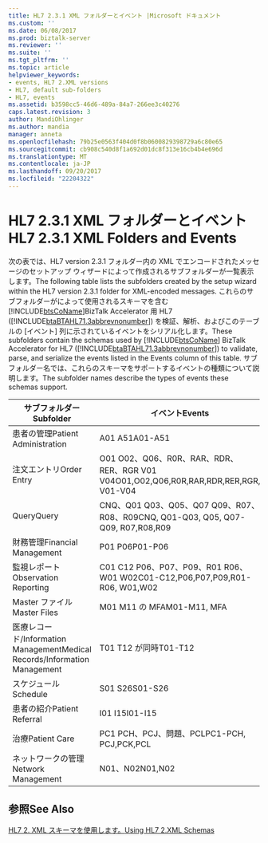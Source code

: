 ```yaml
---
title: HL7 2.3.1 XML フォルダーとイベント |Microsoft ドキュメント
ms.custom: ''
ms.date: 06/08/2017
ms.prod: biztalk-server
ms.reviewer: ''
ms.suite: ''
ms.tgt_pltfrm: ''
ms.topic: article
helpviewer_keywords:
- events, HL7 2.XML versions
- HL7, default sub-folders
- HL7, events
ms.assetid: b3598cc5-46d6-489a-84a7-266ee3c40276
caps.latest.revision: 3
author: MandiOhlinger
ms.author: mandia
manager: anneta
ms.openlocfilehash: 79b25e0563f404d0f8b0600829398729a6c80e65
ms.sourcegitcommit: cb908c540d8f1a692d01dc8f313e16cb4b4e696d
ms.translationtype: MT
ms.contentlocale: ja-JP
ms.lasthandoff: 09/20/2017
ms.locfileid: "22204322"
---
```

# <a name="hl7-231-xml-folders-and-events"></a><span data-ttu-id="35859-102">HL7 2.3.1 XML フォルダーとイベント</span><span class="sxs-lookup"><span data-stu-id="35859-102">HL7 2.3.1 XML Folders and Events</span></span>
<span data-ttu-id="35859-103">次の表では、HL7 version 2.3.1 フォルダー内の XML でエンコードされたメッセージのセットアップ ウィザードによって作成されるサブフォルダーが一覧表示します。</span><span class="sxs-lookup"><span data-stu-id="35859-103">The following table lists the subfolders created by the setup wizard within the HL7 version 2.3.1 folder for XML-encoded messages.</span></span> <span data-ttu-id="35859-104">これらのサブフォルダーがによって使用されるスキーマを含む[!INCLUDE[btsCoName](../../includes/btsconame-md.md)]BizTalk Accelerator 用 HL7 ([!INCLUDE[btaBTAHL71.3abbrevnonumber](../../includes/btabtahl71-3abbrevnonumber-md.md)]) を検証、解析、およびこのテーブルの [イベント] 列に示されているイベントをシリアル化します。</span><span class="sxs-lookup"><span data-stu-id="35859-104">These subfolders contain the schemas used by [!INCLUDE[btsCoName](../../includes/btsconame-md.md)] BizTalk Accelerator for HL7 ([!INCLUDE[btaBTAHL71.3abbrevnonumber](../../includes/btabtahl71-3abbrevnonumber-md.md)]) to validate, parse, and serialize the events listed in the Events column of this table.</span></span> <span data-ttu-id="35859-105">サブフォルダー名では、これらのスキーマをサポートするイベントの種類について説明します。</span><span class="sxs-lookup"><span data-stu-id="35859-105">The subfolder names describe the types of events these schemas support.</span></span>  
  
|<span data-ttu-id="35859-106">サブフォルダー</span><span class="sxs-lookup"><span data-stu-id="35859-106">Subfolder</span></span>|<span data-ttu-id="35859-107">イベント</span><span class="sxs-lookup"><span data-stu-id="35859-107">Events</span></span>|  
|---------------|------------|  
|<span data-ttu-id="35859-108">患者の管理</span><span class="sxs-lookup"><span data-stu-id="35859-108">Patient Administration</span></span>|<span data-ttu-id="35859-109">A01 A51</span><span class="sxs-lookup"><span data-stu-id="35859-109">A01-A51</span></span>|  
|<span data-ttu-id="35859-110">注文エントリ</span><span class="sxs-lookup"><span data-stu-id="35859-110">Order Entry</span></span>|<span data-ttu-id="35859-111">O01 O02、Q06、R0R、RAR、RDR、RER、RGR V01 V04</span><span class="sxs-lookup"><span data-stu-id="35859-111">O01,O02,Q06,R0R,RAR,RDR,RER,RGR, V01-V04</span></span>|  
|<span data-ttu-id="35859-112">Query</span><span class="sxs-lookup"><span data-stu-id="35859-112">Query</span></span>|<span data-ttu-id="35859-113">CNQ、Q01 Q03、Q05、Q07 Q09、R07、R08、R09</span><span class="sxs-lookup"><span data-stu-id="35859-113">CNQ, Q01-Q03, Q05, Q07-Q09, R07,R08,R09</span></span>|  
|<span data-ttu-id="35859-114">財務管理</span><span class="sxs-lookup"><span data-stu-id="35859-114">Financial Management</span></span>|<span data-ttu-id="35859-115">P01 P06</span><span class="sxs-lookup"><span data-stu-id="35859-115">P01-P06</span></span>|  
|<span data-ttu-id="35859-116">監視レポート</span><span class="sxs-lookup"><span data-stu-id="35859-116">Observation Reporting</span></span>|<span data-ttu-id="35859-117">C01 C12 P06、P07、P09、R01 R06、W01 W02</span><span class="sxs-lookup"><span data-stu-id="35859-117">C01-C12,P06,P07,P09,R01-R06, W01,W02</span></span>|  
|<span data-ttu-id="35859-118">Master ファイル</span><span class="sxs-lookup"><span data-stu-id="35859-118">Master Files</span></span>|<span data-ttu-id="35859-119">M01 M11 の MFA</span><span class="sxs-lookup"><span data-stu-id="35859-119">M01-M11, MFA</span></span>|  
|<span data-ttu-id="35859-120">医療レコード/Information Management</span><span class="sxs-lookup"><span data-stu-id="35859-120">Medical Records/Information Management</span></span>|<span data-ttu-id="35859-121">T01 T12 が同時</span><span class="sxs-lookup"><span data-stu-id="35859-121">T01-T12</span></span>|  
|<span data-ttu-id="35859-122">スケジュール</span><span class="sxs-lookup"><span data-stu-id="35859-122">Schedule</span></span>|<span data-ttu-id="35859-123">S01 S26</span><span class="sxs-lookup"><span data-stu-id="35859-123">S01-S26</span></span>|  
|<span data-ttu-id="35859-124">患者の紹介</span><span class="sxs-lookup"><span data-stu-id="35859-124">Patient Referral</span></span>|<span data-ttu-id="35859-125">I01 I15</span><span class="sxs-lookup"><span data-stu-id="35859-125">I01-I15</span></span>|  
|<span data-ttu-id="35859-126">治療</span><span class="sxs-lookup"><span data-stu-id="35859-126">Patient Care</span></span>|<span data-ttu-id="35859-127">PC1 PCH、PCJ、問題、PCL</span><span class="sxs-lookup"><span data-stu-id="35859-127">PC1-PCH, PCJ,PCK,PCL</span></span>|  
|<span data-ttu-id="35859-128">ネットワークの管理</span><span class="sxs-lookup"><span data-stu-id="35859-128">Network Management</span></span>|<span data-ttu-id="35859-129">N01、N02</span><span class="sxs-lookup"><span data-stu-id="35859-129">N01,N02</span></span>|  
  
## <a name="see-also"></a><span data-ttu-id="35859-130">参照</span><span class="sxs-lookup"><span data-stu-id="35859-130">See Also</span></span>  
 [<span data-ttu-id="35859-131">HL7 2. XML スキーマを使用します。</span><span class="sxs-lookup"><span data-stu-id="35859-131">Using HL7 2.XML Schemas</span></span>](../../adapters-and-accelerators/accelerator-hl7/using-hl7-2-xml-schemas.md)